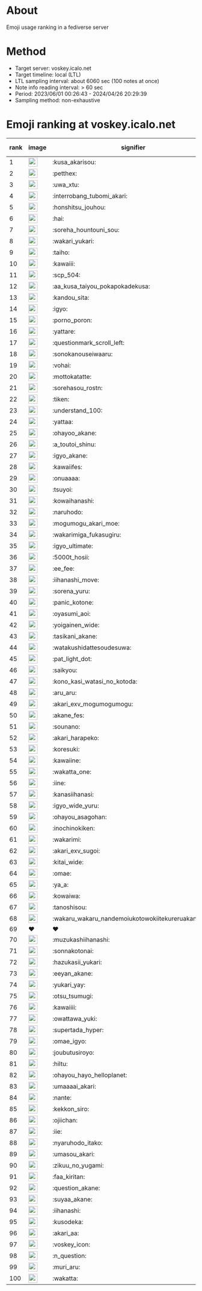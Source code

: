 # About
Emoji usage ranking in a fediverse server

# Method
- Target server: voskey.icalo.net
- Target timeline: local (LTL)
- LTL sampling interval: about 6060 sec (100 notes at once)
- Note info reading interval: > 60 sec
- Period: 2023/06/01 00:26:43 - 2024/04/26 20:29:39 
- Sampling method: non-exhaustive

# Emoji ranking at voskey.icalo.net

|rank|image|signifier|type|frequency score|
|----|----|----|----|----|
|1|<img height="24" src="https://voskey.icalo.net/emoji/kusa_akarisou.webp">|:kusa_akarisou:|custom|24330|
|2|<img height="24" src="https://voskey.icalo.net/emoji/petthex.webp">|:petthex:|custom|16725|
|3|<img height="24" src="https://voskey.icalo.net/emoji/uwa_xtu.webp">|:uwa_xtu:|custom|11126|
|4|<img height="24" src="https://voskey.icalo.net/emoji/interrobang_tubomi_akari.webp">|:interrobang_tubomi_akari:|custom|8356|
|5|<img height="24" src="https://voskey.icalo.net/emoji/honshitsu_jouhou.webp">|:honshitsu_jouhou:|custom|8118|
|6|<img height="24" src="https://voskey.icalo.net/emoji/hai.webp">|:hai:|custom|7240|
|7|<img height="24" src="https://voskey.icalo.net/emoji/soreha_hountouni_sou.webp">|:soreha_hountouni_sou:|custom|6571|
|8|<img height="24" src="https://voskey.icalo.net/emoji/wakari_yukari.webp">|:wakari_yukari:|custom|6460|
|9|<img height="24" src="https://voskey.icalo.net/emoji/taiho.webp">|:taiho:|custom|6427|
|10|<img height="24" src="https://voskey.icalo.net/emoji/kawaiii.webp">|:kawaiii:|custom|5380|
|11|<img height="24" src="https://voskey.icalo.net/emoji/scp_504.webp">|:scp_504:|custom|5359|
|12|<img height="24" src="https://voskey.icalo.net/emoji/aa_kusa_taiyou_pokapokadekusa.webp">|:aa_kusa_taiyou_pokapokadekusa:|custom|5263|
|13|<img height="24" src="https://voskey.icalo.net/emoji/kandou_sita.webp">|:kandou_sita:|custom|4903|
|14|<img height="24" src="https://voskey.icalo.net/emoji/igyo.webp">|:igyo:|custom|4273|
|15|<img height="24" src="https://voskey.icalo.net/emoji/porno_poron.webp">|:porno_poron:|custom|4066|
|16|<img height="24" src="https://voskey.icalo.net/emoji/yattare.webp">|:yattare:|custom|3951|
|17|<img height="24" src="https://voskey.icalo.net/emoji/questionmark_scroll_left.webp">|:questionmark_scroll_left:|custom|3926|
|18|<img height="24" src="https://voskey.icalo.net/emoji/sonokanouseiwaaru.webp">|:sonokanouseiwaaru:|custom|3801|
|19|<img height="24" src="https://voskey.icalo.net/emoji/vohai.webp">|:vohai:|custom|3722|
|20|<img height="24" src="https://voskey.icalo.net/emoji/mottokatatte.webp">|:mottokatatte:|custom|3652|
|21|<img height="24" src="https://voskey.icalo.net/emoji/sorehasou_rostn.webp">|:sorehasou_rostn:|custom|3582|
|22|<img height="24" src="https://voskey.icalo.net/emoji/tiken.webp">|:tiken:|custom|3449|
|23|<img height="24" src="https://voskey.icalo.net/emoji/understand_100.webp">|:understand_100:|custom|3239|
|24|<img height="24" src="https://voskey.icalo.net/emoji/yattaa.webp">|:yattaa:|custom|3031|
|25|<img height="24" src="https://voskey.icalo.net/emoji/ohayoo_akane.webp">|:ohayoo_akane:|custom|3021|
|26|<img height="24" src="https://voskey.icalo.net/emoji/a_toutoi_shinu.webp">|:a_toutoi_shinu:|custom|2917|
|27|<img height="24" src="https://voskey.icalo.net/emoji/igyo_akane.webp">|:igyo_akane:|custom|2894|
|28|<img height="24" src="https://voskey.icalo.net/emoji/kawaiifes.webp">|:kawaiifes:|custom|2740|
|29|<img height="24" src="https://voskey.icalo.net/emoji/onuaaaa.webp">|:onuaaaa:|custom|2730|
|30|<img height="24" src="https://voskey.icalo.net/emoji/tsuyoi.webp">|:tsuyoi:|custom|2710|
|31|<img height="24" src="https://voskey.icalo.net/emoji/kowaihanashi.webp">|:kowaihanashi:|custom|2615|
|32|<img height="24" src="https://voskey.icalo.net/emoji/naruhodo.webp">|:naruhodo:|custom|2530|
|33|<img height="24" src="https://voskey.icalo.net/emoji/mogumogu_akari_moe.webp">|:mogumogu_akari_moe:|custom|2500|
|34|<img height="24" src="https://voskey.icalo.net/emoji/wakarimiga_fukasugiru.webp">|:wakarimiga_fukasugiru:|custom|2348|
|35|<img height="24" src="https://voskey.icalo.net/emoji/igyo_ultimate.webp">|:igyo_ultimate:|custom|2348|
|36|<img height="24" src="https://voskey.icalo.net/emoji/5000t_hosii.webp">|:5000t_hosii:|custom|2311|
|37|<img height="24" src="https://voskey.icalo.net/emoji/ee_fee.webp">|:ee_fee:|custom|2221|
|38|<img height="24" src="https://voskey.icalo.net/emoji/iihanashi_move.webp">|:iihanashi_move:|custom|2205|
|39|<img height="24" src="https://voskey.icalo.net/emoji/sorena_yuru.webp">|:sorena_yuru:|custom|2200|
|40|<img height="24" src="https://voskey.icalo.net/emoji/panic_kotone.webp">|:panic_kotone:|custom|2198|
|41|<img height="24" src="https://voskey.icalo.net/emoji/oyasumi_aoi.webp">|:oyasumi_aoi:|custom|2129|
|42|<img height="24" src="https://voskey.icalo.net/emoji/yoigainen_wide.webp">|:yoigainen_wide:|custom|2050|
|43|<img height="24" src="https://voskey.icalo.net/emoji/tasikani_akane.webp">|:tasikani_akane:|custom|1996|
|44|<img height="24" src="https://voskey.icalo.net/emoji/watakushidattesoudesuwa.webp">|:watakushidattesoudesuwa:|custom|1962|
|45|<img height="24" src="https://voskey.icalo.net/emoji/pat_light_dot.webp">|:pat_light_dot:|custom|1842|
|46|<img height="24" src="https://voskey.icalo.net/emoji/saikyou.webp">|:saikyou:|custom|1807|
|47|<img height="24" src="https://voskey.icalo.net/emoji/kono_kasi_watasi_no_kotoda.webp">|:kono_kasi_watasi_no_kotoda:|custom|1797|
|48|<img height="24" src="https://voskey.icalo.net/emoji/aru_aru.webp">|:aru_aru:|custom|1779|
|49|<img height="24" src="https://voskey.icalo.net/emoji/akari_exv_mogumogumogu.webp">|:akari_exv_mogumogumogu:|custom|1768|
|50|<img height="24" src="https://voskey.icalo.net/emoji/akane_fes.webp">|:akane_fes:|custom|1760|
|51|<img height="24" src="https://voskey.icalo.net/emoji/sounano.webp">|:sounano:|custom|1752|
|52|<img height="24" src="https://voskey.icalo.net/emoji/akari_harapeko.webp">|:akari_harapeko:|custom|1745|
|53|<img height="24" src="https://voskey.icalo.net/emoji/koresuki.webp">|:koresuki:|custom|1721|
|54|<img height="24" src="https://voskey.icalo.net/emoji/kawaiine.webp">|:kawaiine:|custom|1694|
|55|<img height="24" src="https://voskey.icalo.net/emoji/wakatta_one.webp">|:wakatta_one:|custom|1687|
|56|<img height="24" src="https://voskey.icalo.net/emoji/iine.webp">|:iine:|custom|1660|
|57|<img height="24" src="https://voskey.icalo.net/emoji/kanasiihanasi.webp">|:kanasiihanasi:|custom|1558|
|58|<img height="24" src="https://voskey.icalo.net/emoji/igyo_wide_yuru.webp">|:igyo_wide_yuru:|custom|1540|
|59|<img height="24" src="https://voskey.icalo.net/emoji/ohayou_asagohan.webp">|:ohayou_asagohan:|custom|1535|
|60|<img height="24" src="https://voskey.icalo.net/emoji/inochinokiken.webp">|:inochinokiken:|custom|1532|
|61|<img height="24" src="https://voskey.icalo.net/emoji/wakarimi.webp">|:wakarimi:|custom|1510|
|62|<img height="24" src="https://voskey.icalo.net/emoji/akari_exv_sugoi.webp">|:akari_exv_sugoi:|custom|1483|
|63|<img height="24" src="https://voskey.icalo.net/emoji/kitai_wide.webp">|:kitai_wide:|custom|1378|
|64|<img height="24" src="https://voskey.icalo.net/emoji/omae.webp">|:omae:|custom|1364|
|65|<img height="24" src="https://voskey.icalo.net/emoji/ya_a.webp">|:ya_a:|custom|1355|
|66|<img height="24" src="https://voskey.icalo.net/emoji/kowaiwa.webp">|:kowaiwa:|custom|1351|
|67|<img height="24" src="https://voskey.icalo.net/emoji/tanoshisou.webp">|:tanoshisou:|custom|1314|
|68|<img height="24" src="https://voskey.icalo.net/emoji/wakaru_wakaru_nandemoiukotowokiitekureruakanetyan.webp">|:wakaru_wakaru_nandemoiukotowokiitekureruakanetyan:|custom|1260|
|69|❤|❤|unicode|1254|
|70|<img height="24" src="https://voskey.icalo.net/emoji/muzukashiihanashi.webp">|:muzukashiihanashi:|custom|1246|
|71|<img height="24" src="https://voskey.icalo.net/emoji/sonnakotonai.webp">|:sonnakotonai:|custom|1220|
|72|<img height="24" src="https://voskey.icalo.net/emoji/hazukasii_yukari.webp">|:hazukasii_yukari:|custom|1207|
|73|<img height="24" src="https://voskey.icalo.net/emoji/eeyan_akane.webp">|:eeyan_akane:|custom|1200|
|74|<img height="24" src="https://voskey.icalo.net/emoji/yukari_yay.webp">|:yukari_yay:|custom|1191|
|75|<img height="24" src="https://voskey.icalo.net/emoji/otsu_tsumugi.webp">|:otsu_tsumugi:|custom|1180|
|76|<img height="24" src="https://voskey.icalo.net/emoji/kawaiiii.webp">|:kawaiiii:|custom|1160|
|77|<img height="24" src="https://voskey.icalo.net/emoji/owattawa_yuki.webp">|:owattawa_yuki:|custom|1157|
|78|<img height="24" src="https://voskey.icalo.net/emoji/supertada_hyper.webp">|:supertada_hyper:|custom|1146|
|79|<img height="24" src="https://voskey.icalo.net/emoji/omae_igyo.webp">|:omae_igyo:|custom|1127|
|80|<img height="24" src="https://voskey.icalo.net/emoji/joubutusiroyo.webp">|:joubutusiroyo:|custom|1123|
|81|<img height="24" src="https://voskey.icalo.net/emoji/hiltu.webp">|:hiltu:|custom|1118|
|82|<img height="24" src="https://voskey.icalo.net/emoji/ohayou_hayo_helloplanet.webp">|:ohayou_hayo_helloplanet:|custom|1118|
|83|<img height="24" src="https://voskey.icalo.net/emoji/umaaaai_akari.webp">|:umaaaai_akari:|custom|1116|
|84|<img height="24" src="https://voskey.icalo.net/emoji/nante.webp">|:nante:|custom|1113|
|85|<img height="24" src="https://voskey.icalo.net/emoji/kekkon_siro.webp">|:kekkon_siro:|custom|1090|
|86|<img height="24" src="https://voskey.icalo.net/emoji/ojiichan.webp">|:ojiichan:|custom|1085|
|87|<img height="24" src="https://voskey.icalo.net/emoji/iie.webp">|:iie:|custom|1083|
|88|<img height="24" src="https://voskey.icalo.net/emoji/nyaruhodo_itako.webp">|:nyaruhodo_itako:|custom|1076|
|89|<img height="24" src="https://voskey.icalo.net/emoji/umasou_akari.webp">|:umasou_akari:|custom|1070|
|90|<img height="24" src="https://voskey.icalo.net/emoji/zikuu_no_yugami.webp">|:zikuu_no_yugami:|custom|1062|
|91|<img height="24" src="https://voskey.icalo.net/emoji/faa_kiritan.webp">|:faa_kiritan:|custom|1056|
|92|<img height="24" src="https://voskey.icalo.net/emoji/question_akane.webp">|:question_akane:|custom|1046|
|93|<img height="24" src="https://voskey.icalo.net/emoji/suyaa_akane.webp">|:suyaa_akane:|custom|1045|
|94|<img height="24" src="https://voskey.icalo.net/emoji/iihanashi.webp">|:iihanashi:|custom|1030|
|95|<img height="24" src="https://voskey.icalo.net/emoji/kusodeka.webp">|:kusodeka:|custom|1025|
|96|<img height="24" src="https://voskey.icalo.net/emoji/akari_aa.webp">|:akari_aa:|custom|1014|
|97|<img height="24" src="https://voskey.icalo.net/emoji/voskey_icon.webp">|:voskey_icon:|custom|1000|
|98|<img height="24" src="https://voskey.icalo.net/emoji/n_question.webp">|:n_question:|custom|996|
|99|<img height="24" src="https://voskey.icalo.net/emoji/muri_aru.webp">|:muri_aru:|custom|993|
|100|<img height="24" src="https://voskey.icalo.net/emoji/wakatta.webp">|:wakatta:|custom|971|
